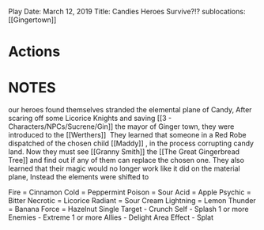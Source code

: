 

Play Date: March 12, 2019
Title: Candies Heroes Survive?!?
sublocations: [[Gingertown]]

# Actions

# NOTES

our heroes found themselves stranded the elemental plane of Candy, 
After scaring off some Licorice Knights and saving [[3 - Characters/NPCs/Sucrene/Gin]] the mayor of Ginger town, they were introduced to the [[Werthers]]  They learned that someone in a Red Robe dispatched of the chosen child [[Maddy]] , in the process corrupting candy land. Now they must see [[Granny Smith]] the [[The Great Gingerbread Tree]] and find out if any of them can replace the chosen one. They also learned that their magic would no longer work like it did on the material plane, Instead the elements were shifted to

Fire = Cinnamon
Cold = Peppermint
Poison = Sour
Acid = Apple
Psychic = Bitter
Necrotic = Licorice
Radiant = Sour Cream
Lightning = Lemon
Thunder = Banana
Force = Hazelnut
Single Target - Crunch
Self - Splash
1 or more Enemies - Extreme
1 or more Allies - Delight Area Effect - Splat